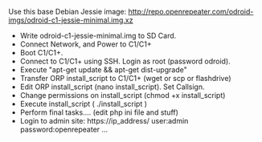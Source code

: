 Use this base Debian Jessie image: http://repo.openrepeater.com/odroid-imgs/odroid-c1-jessie-minimal.img.xz

- Write odroid-c1-jessie-minimal.img to SD Card.
- Connect Network, and Power to C1/C1+
- Boot C1/C1+.   
- Connect to C1/C1+ using SSH.  Login as root (password odroid).
- Execute "apt-get update && apt-get dist-upgrade"
- Transfer ORP install_script to C1/C1+  (wget or scp or flashdrive)
- Edit ORP install_script (nano install_script).   Set Callsign.
- Change permissions on install_script (chmod +x install_script)
- Execute install_script ( ./install_script )
- Perform final tasks.... (edit php ini file and stuff)
- Login to admin site:  https://ip_address/  user:admin password:openrepeater
...